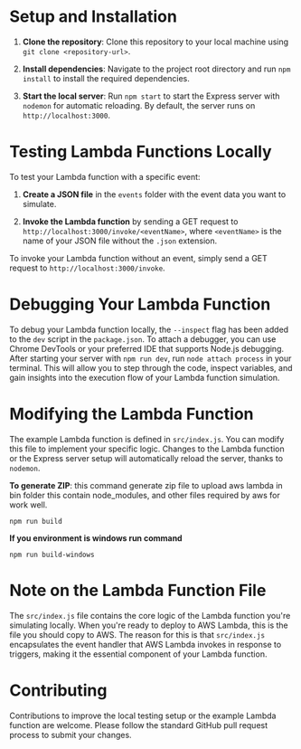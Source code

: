 # Setup and Installation

1. **Clone the repository**: Clone this repository to your local machine using `git clone <repository-url>`.

2. **Install dependencies**: Navigate to the project root directory and run `npm install` to install the required dependencies.

3. **Start the local server**: Run `npm start` to start the Express server with `nodemon` for automatic reloading. By default, the server runs on `http://localhost:3000`.

# Testing Lambda Functions Locally

To test your Lambda function with a specific event:

1. **Create a JSON file** in the `events` folder with the event data you want to simulate.

2. **Invoke the Lambda function** by sending a GET request to `http://localhost:3000/invoke/<eventName>`, where `<eventName>` is the name of your JSON file without the `.json` extension.

To invoke your Lambda function without an event, simply send a GET request to `http://localhost:3000/invoke`.

# Debugging Your Lambda Function

To debug your Lambda function locally, the `--inspect` flag has been added to the `dev` script in the `package.json`. To attach a debugger, you can use Chrome DevTools or your preferred IDE that supports Node.js debugging. After starting your server with `npm run dev`, run `node attach process` in your terminal. This will allow you to step through the code, inspect variables, and gain insights into the execution flow of your Lambda function simulation.

# Modifying the Lambda Function

The example Lambda function is defined in `src/index.js`. You can modify this file to implement your specific logic. Changes to the Lambda function or the Express server setup will automatically reload the server, thanks to `nodemon`.

**To generate ZIP**: this command generate zip file to upload aws lambda in bin folder this contain node_modules, and other files required by aws for work well.

`npm run build`

**If you environment is windows run command**

`npm run build-windows`

# Note on the Lambda Function File

The `src/index.js` file contains the core logic of the Lambda function you're simulating locally. When you're ready to deploy to AWS Lambda, this is the file you should copy to AWS. The reason for this is that `src/index.js` encapsulates the event handler that AWS Lambda invokes in response to triggers, making it the essential component of your Lambda function.

# Contributing

Contributions to improve the local testing setup or the example Lambda function are welcome. Please follow the standard GitHub pull request process to submit your changes.
